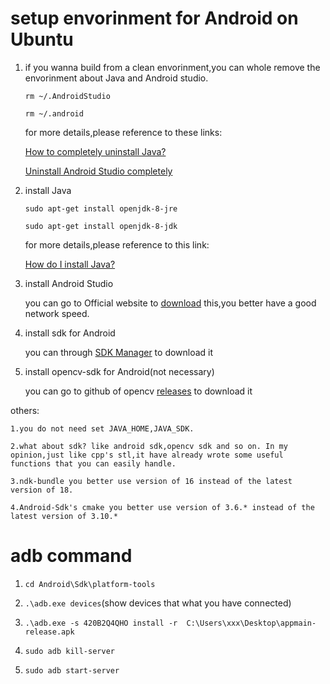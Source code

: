 # setup envorinment for Android on Ubuntu

1. if you wanna build from a clean envorinment,you can whole remove the envorinment about Java and Android studio.

    `rm ~/.AndroidStudio`
    
    `rm ~/.android`

    for more details,please reference to these links:

    [How to completely uninstall Java?](https://askubuntu.com/questions/84483/how-to-completely-uninstall-java)

    [Uninstall Android Studio completely](https://askubuntu.com/questions/546723/uninstall-android-studio-completely)
    
2. install Java

    `sudo apt-get install openjdk-8-jre `
    
    `sudo apt-get install openjdk-8-jdk `
    
    for more details,please reference to this link:
    
    [How do I install Java?](https://askubuntu.com/questions/48468/how-do-i-install-java)
    
3. install Android Studio

    you can go to Official website to [download](https://developer.android.com/studio/) this,you better have a good network speed.
    
4. install sdk for Android

    you can through  [SDK Manager](https://developer.android.com/studio/intro/update.html#sdk-manager) to download it
    
5. install opencv-sdk for Android(not necessary)

    you can go to github of opencv [releases](https://github.com/opencv/opencv/releases) to download it

others:

    1.you do not need set JAVA_HOME,JAVA_SDK.
    
    2.what about sdk? like android sdk,opencv sdk and so on. In my opinion,just like cpp's stl,it have already wrote some useful functions that you can easily handle.
    
    3.ndk-bundle you better use version of 16 instead of the latest version of 18.
    
    4.Android-Sdk's cmake you better use version of 3.6.* instead of the latest version of 3.10.*

# adb command

1. `cd Android\Sdk\platform-tools`

2. `.\adb.exe devices`(show devices that what you have connected)

3. `.\adb.exe -s 420B2Q4QHO install -r  C:\Users\xxx\Desktop\appmain-release.apk`

4. `sudo adb kill-server`

5. `sudo adb start-server`

    


